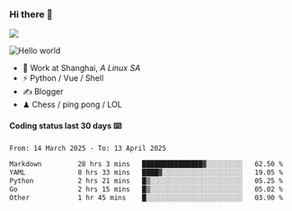 ### Hi there 👋
![](https://komarev.com/ghpvc/?username=Xuhandsome)


<img src="https://github-readme-stats.vercel.app/api?username=XuHandsome&show_icons=true&theme=merko" alt="Hello world">

<br/>

- 🍻  Work at Shanghai, _A Linux SA_
- ⚡  Python / Vue / Shell
- ✍️  Blogger
- ♟  Chess / ping pong / LOL

#### Coding status last 30 days ⌨️

<!--START_SECTION:waka-->

```txt
From: 14 March 2025 - To: 13 April 2025

Markdown         28 hrs 3 mins   ███████████████▓░░░░░░░░░   62.50 %
YAML             8 hrs 33 mins   ████▓░░░░░░░░░░░░░░░░░░░░   19.05 %
Python           2 hrs 21 mins   █▒░░░░░░░░░░░░░░░░░░░░░░░   05.25 %
Go               2 hrs 15 mins   █▒░░░░░░░░░░░░░░░░░░░░░░░   05.02 %
Other            1 hr 45 mins    █░░░░░░░░░░░░░░░░░░░░░░░░   03.90 %
```

<!--END_SECTION:waka-->
